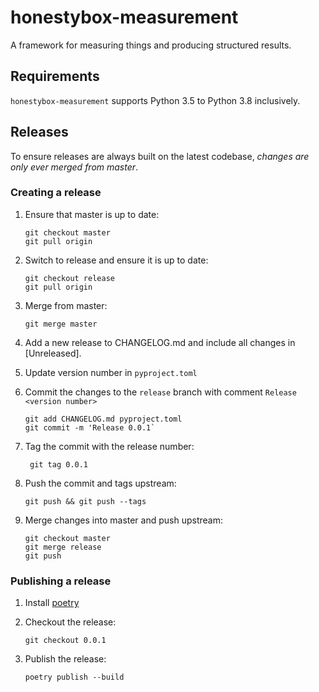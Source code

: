 # honestybox-measurement

A framework for measuring things and producing structured results.

## Requirements

`honestybox-measurement` supports Python 3.5 to Python 3.8 inclusively.


## Releases

To ensure releases are always built on the latest codebase, *changes are only ever merged from master*.

### Creating a release
1. Ensure that master is up to date:

    ```shell script
    git checkout master
    git pull origin
    ```

2. Switch to release and ensure it is up to date:

    ```shell script
    git checkout release
    git pull origin
    ```

3. Merge from master:

    ```shell script
    git merge master
    ```

4. Add a new release to CHANGELOG.md and include all changes in [Unreleased].

5. Update version number in `pyproject.toml`

6. Commit the changes to the `release` branch with comment `Release <version number>`

    ```shell script
    git add CHANGELOG.md pyproject.toml
    git commit -m 'Release 0.0.1`
    ```

7. Tag the commit with the release number:

    ```shell script
     git tag 0.0.1
    ```

8. Push the commit and tags upstream:

    ```shell script
    git push && git push --tags
    ```

9. Merge changes into master and push upstream:

    ```shell script
    git checkout master
    git merge release
    git push
    ```


### Publishing a release

1. Install [poetry](https://poetry.eustace.io) 

2. Checkout the release:

    ```shell script
    git checkout 0.0.1
    ```

3. Publish the release:

    ```shell script
    poetry publish --build
    ```
